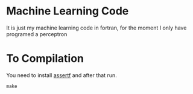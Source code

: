 # Machine Learning Code
It is just my machine learning code in fortran, for the moment I only have programed a perceptron
# To Compilation
You need to install [assertf](https://github.com/alecksandr26/assert-fortran/blob/main/README.md) and after that run.
```
make
```
